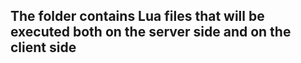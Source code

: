 ## The folder contains Lua files that will be executed both on the server side and on the client side

